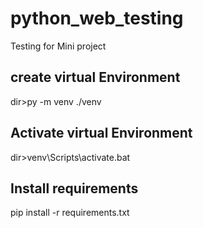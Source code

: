 # python_web_testing
Testing for Mini project

<h2>create virtual Environment</h2>
dir>py -m venv ./venv

<h2>Activate virtual Environment</h2>
dir>venv\Scripts\activate.bat

<h2>Install requirements</h2>
pip install -r requirements.txt
